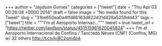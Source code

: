 
+++
author = "Jaydson Gomes"
categories = ["tweet"]
date = "Thu Apr 03 00:26:08 +0000 2014"
draft = false
image = "No media found for this Tweet"
slug = "31be650ea0a4ffd86163d822d31d428a5259dd43"
tags = ["tweet"]
title = """I'm at Aeroporto Internac..."""
tweet = true
tweet_url = "https://twitter.com/jaydson/status/451515961620045824"
+++
I'm at Aeroporto Internacional de Confins / Tancredo Neves (CNF) (Confins, MG) w/ 32 others http://t.co/lcBC2gm4p4
